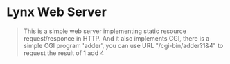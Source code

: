 Lynx Web Server
===============
> This is a simple web server implementing static resource request/responce in HTTP.
> And it also implements CGI, there is a simple CGI program 'adder', you can use URL "/cgi-bin/adder?1&4" to request the result of 1 add 4
